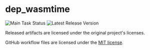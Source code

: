 # dep_wasmtime
![Main Task Status](https://github.com/cherryridge/dep_wasmtime/actions/workflows/main.yml/badge.svg)
![Latest Release Version](https://img.shields.io/github/v/release/cherryridge/dep_wasmtime)

Released artifacts are licensed under the original project's licenses.


GitHub workflow files are licensed under the [MIT license](https://github.com/cherryridge/dep_wasmtime/blob/main/LICENSE).
